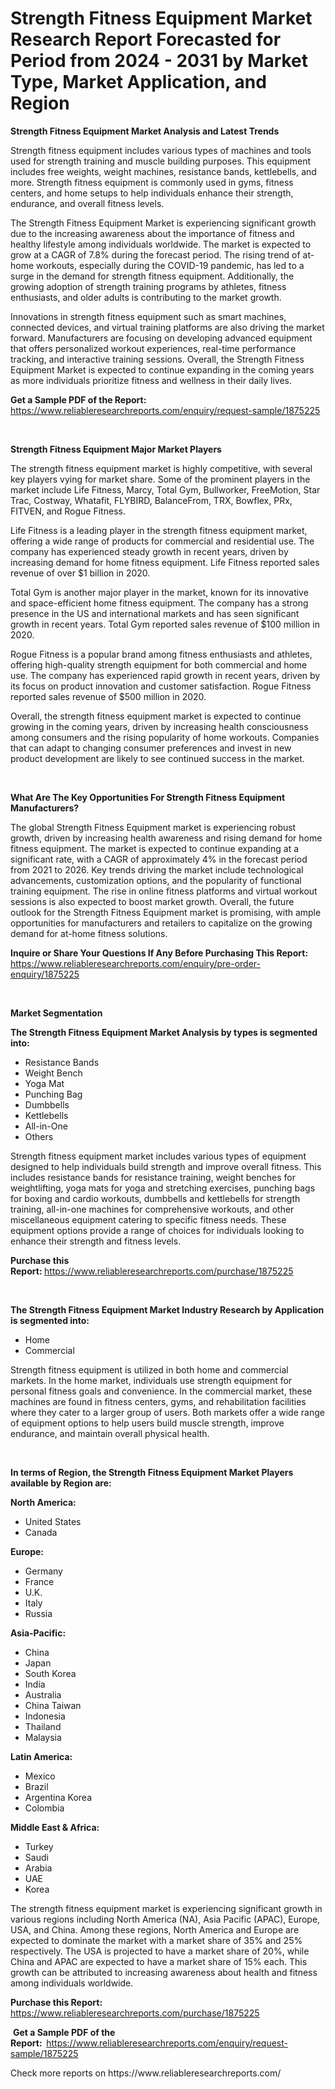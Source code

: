 <p><h1>Strength Fitness Equipment Market Research Report Forecasted for Period from 2024 -  2031 by Market Type, Market Application, and Region</h1></p><p><strong>Strength Fitness Equipment Market Analysis and Latest Trends</strong></p>
<p><p>Strength fitness equipment includes various types of machines and tools used for strength training and muscle building purposes. This equipment includes free weights, weight machines, resistance bands, kettlebells, and more. Strength fitness equipment is commonly used in gyms, fitness centers, and home setups to help individuals enhance their strength, endurance, and overall fitness levels.</p><p>The Strength Fitness Equipment Market is experiencing significant growth due to the increasing awareness about the importance of fitness and healthy lifestyle among individuals worldwide. The market is expected to grow at a CAGR of 7.8% during the forecast period. The rising trend of at-home workouts, especially during the COVID-19 pandemic, has led to a surge in the demand for strength fitness equipment. Additionally, the growing adoption of strength training programs by athletes, fitness enthusiasts, and older adults is contributing to the market growth.</p><p>Innovations in strength fitness equipment such as smart machines, connected devices, and virtual training platforms are also driving the market forward. Manufacturers are focusing on developing advanced equipment that offers personalized workout experiences, real-time performance tracking, and interactive training sessions. Overall, the Strength Fitness Equipment Market is expected to continue expanding in the coming years as more individuals prioritize fitness and wellness in their daily lives.</p></p>
<p><strong>Get a Sample PDF of the Report:&nbsp;</strong> <a href="https://www.reliableresearchreports.com/enquiry/request-sample/1875225">https://www.reliableresearchreports.com/enquiry/request-sample/1875225</a></p>
<p>&nbsp;</p>
<p><strong>Strength Fitness Equipment Major Market Players</strong></p>
<p><p>The strength fitness equipment market is highly competitive, with several key players vying for market share. Some of the prominent players in the market include Life Fitness, Marcy, Total Gym, Bullworker, FreeMotion, Star Trac, Costway, Whatafit, FLYBIRD, BalanceFrom, TRX, Bowflex, PRx, FITVEN, and Rogue Fitness.</p><p>Life Fitness is a leading player in the strength fitness equipment market, offering a wide range of products for commercial and residential use. The company has experienced steady growth in recent years, driven by increasing demand for home fitness equipment. Life Fitness reported sales revenue of over $1 billion in 2020.</p><p>Total Gym is another major player in the market, known for its innovative and space-efficient home fitness equipment. The company has a strong presence in the US and international markets and has seen significant growth in recent years. Total Gym reported sales revenue of $100 million in 2020.</p><p>Rogue Fitness is a popular brand among fitness enthusiasts and athletes, offering high-quality strength equipment for both commercial and home use. The company has experienced rapid growth in recent years, driven by its focus on product innovation and customer satisfaction. Rogue Fitness reported sales revenue of $500 million in 2020.</p><p>Overall, the strength fitness equipment market is expected to continue growing in the coming years, driven by increasing health consciousness among consumers and the rising popularity of home workouts. Companies that can adapt to changing consumer preferences and invest in new product development are likely to see continued success in the market.</p></p>
<p>&nbsp;</p>
<p><strong>What Are The Key Opportunities For Strength Fitness Equipment Manufacturers?</strong></p>
<p><p>The global Strength Fitness Equipment market is experiencing robust growth, driven by increasing health awareness and rising demand for home fitness equipment. The market is expected to continue expanding at a significant rate, with a CAGR of approximately 4% in the forecast period from 2021 to 2026. Key trends driving the market include technological advancements, customization options, and the popularity of functional training equipment. The rise in online fitness platforms and virtual workout sessions is also expected to boost market growth. Overall, the future outlook for the Strength Fitness Equipment market is promising, with ample opportunities for manufacturers and retailers to capitalize on the growing demand for at-home fitness solutions.</p></p>
<p><strong>Inquire or Share Your Questions If Any Before Purchasing This Report:</strong> <a href="https://www.reliableresearchreports.com/enquiry/pre-order-enquiry/1875225">https://www.reliableresearchreports.com/enquiry/pre-order-enquiry/1875225</a></p>
<p>&nbsp;</p>
<p><strong>Market Segmentation</strong></p>
<p><strong>The Strength Fitness Equipment Market Analysis by types is segmented into:</strong></p>
<p><ul><li>Resistance Bands</li><li>Weight Bench</li><li>Yoga Mat</li><li>Punching Bag</li><li>Dumbbells</li><li>Kettlebells</li><li>All-in-One</li><li>Others</li></ul></p>
<p><p>Strength fitness equipment market includes various types of equipment designed to help individuals build strength and improve overall fitness. This includes resistance bands for resistance training, weight benches for weightlifting, yoga mats for yoga and stretching exercises, punching bags for boxing and cardio workouts, dumbbells and kettlebells for strength training, all-in-one machines for comprehensive workouts, and other miscellaneous equipment catering to specific fitness needs. These equipment options provide a range of choices for individuals looking to enhance their strength and fitness levels.</p></p>
<p><strong>Purchase this Report:&nbsp;</strong><a href="https://www.reliableresearchreports.com/purchase/1875225">https://www.reliableresearchreports.com/purchase/1875225</a></p>
<p>&nbsp;</p>
<p><strong>The Strength Fitness Equipment Market Industry Research by Application is segmented into:</strong></p>
<p><ul><li>Home</li><li>Commercial</li></ul></p>
<p><p>Strength fitness equipment is utilized in both home and commercial markets. In the home market, individuals use strength equipment for personal fitness goals and convenience. In the commercial market, these machines are found in fitness centers, gyms, and rehabilitation facilities where they cater to a larger group of users. Both markets offer a wide range of equipment options to help users build muscle strength, improve endurance, and maintain overall physical health.</p></p>
<p>&nbsp;</p>
<p><strong>In terms of Region, the Strength Fitness Equipment Market Players available by Region are:</strong></p>
<p>
    <p> <strong> North America: </strong>
        <ul>
            <li>United States</li>
            <li>Canada</li>
        </ul>
        </p> 
    <p> <strong> Europe: </strong>
        <ul>
            <li>Germany</li>
            <li>France</li>
            <li>U.K.</li>
            <li>Italy</li>
            <li>Russia</li>
        </ul>
        </p> 
    <p> <strong> Asia-Pacific: </strong>
        <ul>
            <li>China</li>
            <li>Japan</li>
            <li>South Korea</li>
            <li>India</li>
            <li>Australia</li>
            <li>China Taiwan</li>
            <li>Indonesia</li>
            <li>Thailand</li>
            <li>Malaysia</li>
        </ul>
        </p> 
    <p> <strong> Latin America: </strong>
        <ul>
            <li>Mexico</li>
            <li>Brazil</li>
            <li>Argentina Korea</li>
            <li>Colombia</li>
        </ul>
        </p> 
    <p> <strong> Middle East & Africa: </strong>
        <ul>
            <li>Turkey</li>
            <li>Saudi</li>
            <li>Arabia</li>
            <li>UAE</li>
            <li>Korea</li>
        </ul>
    </p>
    </p>
<p><p>The strength fitness equipment market is experiencing significant growth in various regions including North America (NA), Asia Pacific (APAC), Europe, USA, and China. Among these regions, North America and Europe are expected to dominate the market with a market share of 35% and 25% respectively. The USA is projected to have a market share of 20%, while China and APAC are expected to have a market share of 15% each. This growth can be attributed to increasing awareness about health and fitness among individuals worldwide.</p></p>
<p><strong>Purchase this Report: </strong><a href="https://www.reliableresearchreports.com/purchase/1875225">https://www.reliableresearchreports.com/purchase/1875225</a></p>
<p>&nbsp;<strong>Get a Sample PDF of the Report:&nbsp;&nbsp;</strong><a href="https://www.reliableresearchreports.com/enquiry/request-sample/1875225">https://www.reliableresearchreports.com/enquiry/request-sample/1875225</a></p>
<p><strong></strong></p>
<p>Check more reports on https://www.reliableresearchreports.com/</p>